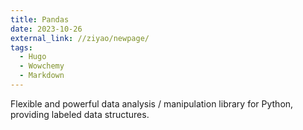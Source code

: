 ```yaml
---
title: Pandas
date: 2023-10-26
external_link: //ziyao/newpage/
tags:
  - Hugo
  - Wowchemy
  - Markdown
---
```


Flexible and powerful data analysis / manipulation library for Python, providing labeled data structures.

<!--more-->
